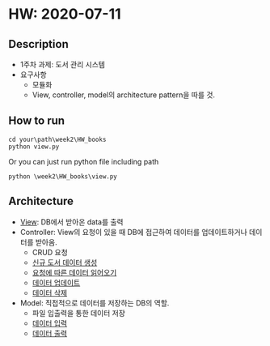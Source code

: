# HW: 2020-07-11

## Description
* 1주차 과제: 도서 관리 시스템
* 요구사항
    - 모듈화
    - View, controller, model의 architecture pattern을 따를 것.

## How to run
```
cd your\path\week2\HW_books
python view.py
```
Or you can just run python file including path
```
python \week2\HW_books\view.py
```

## Architecture
* [View](https://github.com/seraaaayeo/Cloud-AI-SKinfosec/blob/master/week2/HW_books/view.py): DB에서 받아온 data를 출력
* Controller: View의 요청이 있을 때 DB에 접근하여 데이터를 업데이트하거나 데이터를 받아옴.
    - CRUD 요청
    - [신규 도서 데이터 생성](https://github.com/seraaaayeo/Cloud-AI-SKinfosec/blob/master/week2/HW_books/create.py)
    - [요청에 따른 데이터 읽어오기](https://github.com/seraaaayeo/Cloud-AI-SKinfosec/blob/master/week2/HW_books/read.py)
    - [데이터 업데이트](https://github.com/seraaaayeo/Cloud-AI-SKinfosec/blob/master/week2/HW_books/update.py)
    - [데이터 삭제](https://github.com/seraaaayeo/Cloud-AI-SKinfosec/blob/master/week2/HW_books/delete.py)
* Model: 직접적으로 데이터를 저장하는 DB의 역할.
    - 파일 입출력을 통한 데이터 저장
    - [데이터 입력](https://github.com/seraaaayeo/Cloud-AI-SKinfosec/blob/master/week2/HW_books/data_in.py)
    - [데이터 출력](https://github.com/seraaaayeo/Cloud-AI-SKinfosec/blob/master/week2/HW_books/data_out.py)
